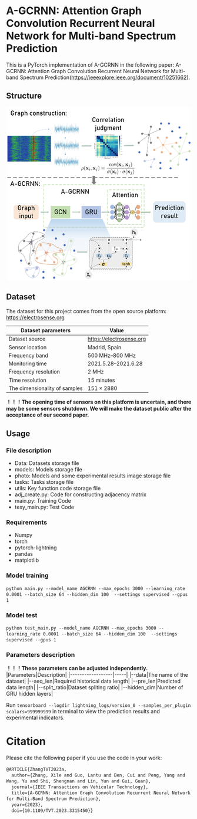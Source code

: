 # A-GCRNN: Attention Graph Convolution Recurrent Neural Network for Multi-band Spectrum Prediction
This is a PyTorch implementation of A-GCRNN in the following paper: A-GCRNN: Attention Graph Convolution Recurrent Neural Network for Multi-band Spectrum Prediction(https://ieeexplore.ieee.org/document/10251662).

## Structure
<div align=center><img src="https://github.com/TLTLHILL/A-GCRNN-for-spectrum-prediction/blob/main/photo/A-GCRNN.png" width="500" height="470" /></div>

## Dataset
The dataset for this project comes from the open source platform: https://electrosense.org

|Dataset parameters|Value|
|------------------|-----|
|Dataset source|https://electrosense.org|
|Sensor location|Madrid, Spain|
|Frequency band|500 MHz–800 MHz|
|Monitoring time|2021.5.28–2021.6.28|
|Frequency resolution|2 MHz|
|Time resolution|15 minutes|
|The dimensionality of samples|151 × 2880|

**！！！The opening time of sensors on this platform is uncertain, and there may be some sensors shutdown. We will make the dataset public after the acceptance of our second paper.**

## Usage
### File description
- Data: Datasets storage file
- models: Models storage file
- photo: Models and some experimental results image storage file
- tasks: Tasks storage file
- utils: Key function code storage file
- adj_create.py: Code for constructing adjacency matrix
- main.py: Training Code
- tesy_main.py: Test Code
### Requirements
- Numpy
- torch
- pytorch-lightning
- pandas
- matplotlib

### Model training
```
python main.py --model_name AGCRNN --max_epochs 3000 --learning_rate 0.0001 --batch_size 64 --hidden_dim 100  --settings supervised --gpus 1
```
### Model test
```
python test_main.py --model_name AGCRNN --max_epochs 3000 --learning_rate 0.0001 --batch_size 64 --hidden_dim 100  --settings supervised --gpus 1
```
### Parameters description
**！！！These parameters can be adjusted independently.**
|Parameters|Description|
|------------------|-----|
|--data|The name of the dataset|
|--seq_len|Required historical data length|
|--pre_len|Predicted data length|
|--split_ratio|Dataset spliting ratio|
|--hidden_dim|Number of GRU hidden layers|

Run `tensorboard --logdir lightning_logs/version_0 --samples_per_plugin scalars=999999999` in terminal to view the prediction results and experimental indicators.
# Citation
Please cite the following paper if you use the code in your work:
```
@ARTICLE{ZhangTVT2023a,
  author={Zhang, Xile and Guo, Lantu and Ben, Cui and Peng, Yang and Wang, Yu and Shi, Shengnan and Lin, Yun and Gui, Guan},
  journal={IEEE Transactions on Vehicular Technology}, 
  title={A-GCRNN: Attention Graph Convolution Recurrent Neural Network for Multi-Band Spectrum Prediction}, 
  year={2023},
  doi={10.1109/TVT.2023.3315450}}
```

